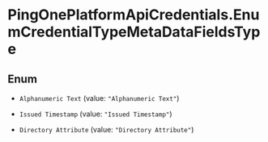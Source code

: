 # PingOnePlatformApiCredentials.EnumCredentialTypeMetaDataFieldsType

## Enum


* `Alphanumeric Text` (value: `"Alphanumeric Text"`)

* `Issued Timestamp` (value: `"Issued Timestamp"`)

* `Directory Attribute` (value: `"Directory Attribute"`)


